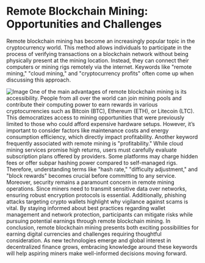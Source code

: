 # Remote Blockchain Mining: Opportunities and Challenges
Remote blockchain mining has become an increasingly popular topic in the cryptocurrency world. This method allows individuals to participate in the process of verifying transactions on a blockchain network without being physically present at the mining location. Instead, they can connect their computers or mining rigs remotely via the internet. Keywords like "remote mining," "cloud mining," and "cryptocurrency profits" often come up when discussing this approach.

![Image](https://github.com/user-attachments/assets/d7419ec9-dc67-403f-bf28-8faea5f1f74f)
One of the main advantages of remote blockchain mining is its accessibility. People from all over the world can join mining pools and contribute their computing power to earn rewards in various cryptocurrencies such as Bitcoin (BTC), Ethereum (ETH), or Litecoin (LTC). This democratizes access to mining opportunities that were previously limited to those who could afford expensive hardware setups. However, it’s important to consider factors like maintenance costs and energy consumption efficiency, which directly impact profitability.
Another keyword frequently associated with remote mining is "profitability." While cloud mining services promise high returns, users must carefully evaluate subscription plans offered by providers. Some platforms may charge hidden fees or offer subpar hashing power compared to self-managed rigs. Therefore, understanding terms like "hash rate," "difficulty adjustment," and "block rewards" becomes crucial before committing to any service.
Moreover, security remains a paramount concern in remote mining operations. Since miners need to transmit sensitive data over networks, ensuring robust encryption protocols is essential. Additionally, phishing attacks targeting crypto wallets highlight why vigilance against scams is vital. By staying informed about best practices regarding wallet management and network protection, participants can mitigate risks while pursuing potential earnings through remote blockchain mining.
In conclusion, remote blockchain mining presents both exciting possibilities for earning digital currencies and challenges requiring thoughtful consideration. As new technologies emerge and global interest in decentralized finance grows, embracing knowledge around these keywords will help aspiring miners make well-informed decisions moving forward.
